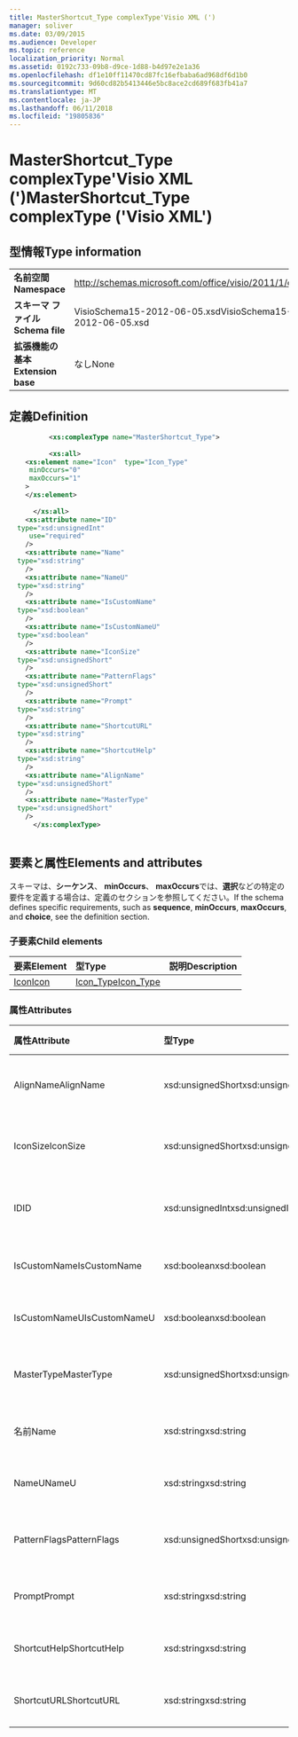 ```yaml
---
title: MasterShortcut_Type complexType'Visio XML (')
manager: soliver
ms.date: 03/09/2015
ms.audience: Developer
ms.topic: reference
localization_priority: Normal
ms.assetid: 0192c733-09b8-d9ce-1d88-b4d97e2e1a36
ms.openlocfilehash: df1e10ff11470cd87fc16efbaba6ad968df6d1b0
ms.sourcegitcommit: 9d60cd82b5413446e5bc8ace2cd689f683fb41a7
ms.translationtype: MT
ms.contentlocale: ja-JP
ms.lasthandoff: 06/11/2018
ms.locfileid: "19805836"
---
```

# <a name="mastershortcuttype-complextype-visio-xml"></a><span data-ttu-id="7b313-102">MasterShortcut_Type complexType'Visio XML (')</span><span class="sxs-lookup"><span data-stu-id="7b313-102">MasterShortcut_Type complexType ('Visio XML')</span></span>

## <a name="type-information"></a><span data-ttu-id="7b313-103">型情報</span><span class="sxs-lookup"><span data-stu-id="7b313-103">Type information</span></span>

|||
|:-----|:-----|
|<span data-ttu-id="7b313-104">**名前空間**</span><span class="sxs-lookup"><span data-stu-id="7b313-104">**Namespace**</span></span> <br/> |http://schemas.microsoft.com/office/visio/2011/1/core  <br/> |
|<span data-ttu-id="7b313-105">**スキーマ ファイル**</span><span class="sxs-lookup"><span data-stu-id="7b313-105">**Schema file**</span></span> <br/> |<span data-ttu-id="7b313-106">VisioSchema15-2012-06-05.xsd</span><span class="sxs-lookup"><span data-stu-id="7b313-106">VisioSchema15-2012-06-05.xsd</span></span>  <br/> |
|<span data-ttu-id="7b313-107">**拡張機能の基本**</span><span class="sxs-lookup"><span data-stu-id="7b313-107">**Extension base**</span></span> <br/> |<span data-ttu-id="7b313-108">なし</span><span class="sxs-lookup"><span data-stu-id="7b313-108">None</span></span>  <br/> |
   
## <a name="definition"></a><span data-ttu-id="7b313-109">定義</span><span class="sxs-lookup"><span data-stu-id="7b313-109">Definition</span></span>

```XML
          <xs:complexType name="MasterShortcut_Type">
          
          <xs:all>
    <xs:element name="Icon"  type="Icon_Type"
     minOccurs="0"
     maxOccurs="1"
    >
    </xs:element>
    
      </xs:all>
    <xs:attribute name="ID"
  type="xsd:unsignedInt"
     use="required"
    />
    <xs:attribute name="Name"
  type="xsd:string"
    />
    <xs:attribute name="NameU"
  type="xsd:string"
    />
    <xs:attribute name="IsCustomName"
  type="xsd:boolean"
    />
    <xs:attribute name="IsCustomNameU"
  type="xsd:boolean"
    />
    <xs:attribute name="IconSize"
  type="xsd:unsignedShort"
    />
    <xs:attribute name="PatternFlags"
  type="xsd:unsignedShort"
    />
    <xs:attribute name="Prompt"
  type="xsd:string"
    />
    <xs:attribute name="ShortcutURL"
  type="xsd:string"
    />
    <xs:attribute name="ShortcutHelp"
  type="xsd:string"
    />
    <xs:attribute name="AlignName"
  type="xsd:unsignedShort"
    />
    <xs:attribute name="MasterType"
  type="xsd:unsignedShort"
    />
      </xs:complexType>
      
```

## <a name="elements-and-attributes"></a><span data-ttu-id="7b313-110">要素と属性</span><span class="sxs-lookup"><span data-stu-id="7b313-110">Elements and attributes</span></span>

<span data-ttu-id="7b313-111">スキーマは、**シーケンス**、 **minOccurs**、 **maxOccurs**では、**選択**などの特定の要件を定義する場合は、定義のセクションを参照してください。</span><span class="sxs-lookup"><span data-stu-id="7b313-111">If the schema defines specific requirements, such as **sequence**, **minOccurs**, **maxOccurs**, and **choice**, see the definition section.</span></span> 
  
### <a name="child-elements"></a><span data-ttu-id="7b313-112">子要素</span><span class="sxs-lookup"><span data-stu-id="7b313-112">Child elements</span></span>

|<span data-ttu-id="7b313-113">**要素**</span><span class="sxs-lookup"><span data-stu-id="7b313-113">**Element**</span></span>|<span data-ttu-id="7b313-114">**型**</span><span class="sxs-lookup"><span data-stu-id="7b313-114">**Type**</span></span>|<span data-ttu-id="7b313-115">**説明**</span><span class="sxs-lookup"><span data-stu-id="7b313-115">**Description**</span></span>|
|:-----|:-----|:-----|
|[<span data-ttu-id="7b313-116">Icon</span><span class="sxs-lookup"><span data-stu-id="7b313-116">Icon</span></span>](icon-element-mastershortcut_type-complextypevisio-xml.md) <br/> |[<span data-ttu-id="7b313-117">Icon_Type</span><span class="sxs-lookup"><span data-stu-id="7b313-117">Icon_Type</span></span>](icon_type-complextypevisio-xml.md) <br/> ||
   
### <a name="attributes"></a><span data-ttu-id="7b313-118">属性</span><span class="sxs-lookup"><span data-stu-id="7b313-118">Attributes</span></span>

|<span data-ttu-id="7b313-119">**属性**</span><span class="sxs-lookup"><span data-stu-id="7b313-119">**Attribute**</span></span>|<span data-ttu-id="7b313-120">**型**</span><span class="sxs-lookup"><span data-stu-id="7b313-120">**Type**</span></span>|<span data-ttu-id="7b313-121">**必須**</span><span class="sxs-lookup"><span data-stu-id="7b313-121">**Required**</span></span>|<span data-ttu-id="7b313-122">**説明**</span><span class="sxs-lookup"><span data-stu-id="7b313-122">**Description**</span></span>|<span data-ttu-id="7b313-123">**使用可能な値**</span><span class="sxs-lookup"><span data-stu-id="7b313-123">**Possible values**</span></span>|
|:-----|:-----|:-----|:-----|:-----|
|<span data-ttu-id="7b313-124">AlignName</span><span class="sxs-lookup"><span data-stu-id="7b313-124">AlignName</span></span>  <br/> |<span data-ttu-id="7b313-125">xsd:unsignedShort</span><span class="sxs-lookup"><span data-stu-id="7b313-125">xsd:unsignedShort</span></span>  <br/> |<span data-ttu-id="7b313-126">省略可能</span><span class="sxs-lookup"><span data-stu-id="7b313-126">optional</span></span>  <br/> ||<span data-ttu-id="7b313-127">Xsd:unsignedShort の値を入力します。</span><span class="sxs-lookup"><span data-stu-id="7b313-127">Values of the xsd:unsignedShort type.</span></span>  <br/> |
|<span data-ttu-id="7b313-128">IconSize</span><span class="sxs-lookup"><span data-stu-id="7b313-128">IconSize</span></span>  <br/> |<span data-ttu-id="7b313-129">xsd:unsignedShort</span><span class="sxs-lookup"><span data-stu-id="7b313-129">xsd:unsignedShort</span></span>  <br/> |<span data-ttu-id="7b313-130">省略可能</span><span class="sxs-lookup"><span data-stu-id="7b313-130">optional</span></span>  <br/> ||<span data-ttu-id="7b313-131">Xsd:unsignedShort の値を入力します。</span><span class="sxs-lookup"><span data-stu-id="7b313-131">Values of the xsd:unsignedShort type.</span></span>  <br/> |
|<span data-ttu-id="7b313-132">ID</span><span class="sxs-lookup"><span data-stu-id="7b313-132">ID</span></span>  <br/> |<span data-ttu-id="7b313-133">xsd:unsignedInt</span><span class="sxs-lookup"><span data-stu-id="7b313-133">xsd:unsignedInt</span></span>  <br/> |<span data-ttu-id="7b313-134">必須</span><span class="sxs-lookup"><span data-stu-id="7b313-134">required</span></span>  <br/> ||<span data-ttu-id="7b313-135">Xsd:unsignedInt の値を入力します。</span><span class="sxs-lookup"><span data-stu-id="7b313-135">Values of the xsd:unsignedInt type.</span></span>  <br/> |
|<span data-ttu-id="7b313-136">IsCustomName</span><span class="sxs-lookup"><span data-stu-id="7b313-136">IsCustomName</span></span>  <br/> |<span data-ttu-id="7b313-137">xsd:boolean</span><span class="sxs-lookup"><span data-stu-id="7b313-137">xsd:boolean</span></span>  <br/> |<span data-ttu-id="7b313-138">省略可能</span><span class="sxs-lookup"><span data-stu-id="7b313-138">optional</span></span>  <br/> ||<span data-ttu-id="7b313-139">Xsd:boolean の値を入力します。</span><span class="sxs-lookup"><span data-stu-id="7b313-139">Values of the xsd:boolean type.</span></span>  <br/> |
|<span data-ttu-id="7b313-140">IsCustomNameU</span><span class="sxs-lookup"><span data-stu-id="7b313-140">IsCustomNameU</span></span>  <br/> |<span data-ttu-id="7b313-141">xsd:boolean</span><span class="sxs-lookup"><span data-stu-id="7b313-141">xsd:boolean</span></span>  <br/> |<span data-ttu-id="7b313-142">省略可能</span><span class="sxs-lookup"><span data-stu-id="7b313-142">optional</span></span>  <br/> ||<span data-ttu-id="7b313-143">Xsd:boolean の値を入力します。</span><span class="sxs-lookup"><span data-stu-id="7b313-143">Values of the xsd:boolean type.</span></span>  <br/> |
|<span data-ttu-id="7b313-144">MasterType</span><span class="sxs-lookup"><span data-stu-id="7b313-144">MasterType</span></span>  <br/> |<span data-ttu-id="7b313-145">xsd:unsignedShort</span><span class="sxs-lookup"><span data-stu-id="7b313-145">xsd:unsignedShort</span></span>  <br/> |<span data-ttu-id="7b313-146">省略可能</span><span class="sxs-lookup"><span data-stu-id="7b313-146">optional</span></span>  <br/> ||<span data-ttu-id="7b313-147">Xsd:unsignedShort の値を入力します。</span><span class="sxs-lookup"><span data-stu-id="7b313-147">Values of the xsd:unsignedShort type.</span></span>  <br/> |
|<span data-ttu-id="7b313-148">名前</span><span class="sxs-lookup"><span data-stu-id="7b313-148">Name</span></span>  <br/> |<span data-ttu-id="7b313-149">xsd:string</span><span class="sxs-lookup"><span data-stu-id="7b313-149">xsd:string</span></span>  <br/> |<span data-ttu-id="7b313-150">省略可能</span><span class="sxs-lookup"><span data-stu-id="7b313-150">optional</span></span>  <br/> ||<span data-ttu-id="7b313-151">Xsd:string の値を入力します。</span><span class="sxs-lookup"><span data-stu-id="7b313-151">Values of the xsd:string type.</span></span>  <br/> |
|<span data-ttu-id="7b313-152">NameU</span><span class="sxs-lookup"><span data-stu-id="7b313-152">NameU</span></span>  <br/> |<span data-ttu-id="7b313-153">xsd:string</span><span class="sxs-lookup"><span data-stu-id="7b313-153">xsd:string</span></span>  <br/> |<span data-ttu-id="7b313-154">省略可能</span><span class="sxs-lookup"><span data-stu-id="7b313-154">optional</span></span>  <br/> ||<span data-ttu-id="7b313-155">Xsd:string の値を入力します。</span><span class="sxs-lookup"><span data-stu-id="7b313-155">Values of the xsd:string type.</span></span>  <br/> |
|<span data-ttu-id="7b313-156">PatternFlags</span><span class="sxs-lookup"><span data-stu-id="7b313-156">PatternFlags</span></span>  <br/> |<span data-ttu-id="7b313-157">xsd:unsignedShort</span><span class="sxs-lookup"><span data-stu-id="7b313-157">xsd:unsignedShort</span></span>  <br/> |<span data-ttu-id="7b313-158">省略可能</span><span class="sxs-lookup"><span data-stu-id="7b313-158">optional</span></span>  <br/> ||<span data-ttu-id="7b313-159">Xsd:unsignedShort の値を入力します。</span><span class="sxs-lookup"><span data-stu-id="7b313-159">Values of the xsd:unsignedShort type.</span></span>  <br/> |
|<span data-ttu-id="7b313-160">Prompt</span><span class="sxs-lookup"><span data-stu-id="7b313-160">Prompt</span></span>  <br/> |<span data-ttu-id="7b313-161">xsd:string</span><span class="sxs-lookup"><span data-stu-id="7b313-161">xsd:string</span></span>  <br/> |<span data-ttu-id="7b313-162">省略可能</span><span class="sxs-lookup"><span data-stu-id="7b313-162">optional</span></span>  <br/> ||<span data-ttu-id="7b313-163">Xsd:string の値を入力します。</span><span class="sxs-lookup"><span data-stu-id="7b313-163">Values of the xsd:string type.</span></span>  <br/> |
|<span data-ttu-id="7b313-164">ShortcutHelp</span><span class="sxs-lookup"><span data-stu-id="7b313-164">ShortcutHelp</span></span>  <br/> |<span data-ttu-id="7b313-165">xsd:string</span><span class="sxs-lookup"><span data-stu-id="7b313-165">xsd:string</span></span>  <br/> |<span data-ttu-id="7b313-166">省略可能</span><span class="sxs-lookup"><span data-stu-id="7b313-166">optional</span></span>  <br/> ||<span data-ttu-id="7b313-167">Xsd:string の値を入力します。</span><span class="sxs-lookup"><span data-stu-id="7b313-167">Values of the xsd:string type.</span></span>  <br/> |
|<span data-ttu-id="7b313-168">ShortcutURL</span><span class="sxs-lookup"><span data-stu-id="7b313-168">ShortcutURL</span></span>  <br/> |<span data-ttu-id="7b313-169">xsd:string</span><span class="sxs-lookup"><span data-stu-id="7b313-169">xsd:string</span></span>  <br/> |<span data-ttu-id="7b313-170">省略可能</span><span class="sxs-lookup"><span data-stu-id="7b313-170">optional</span></span>  <br/> ||<span data-ttu-id="7b313-171">Xsd:string の値を入力します。</span><span class="sxs-lookup"><span data-stu-id="7b313-171">Values of the xsd:string type.</span></span>  <br/> |
   


